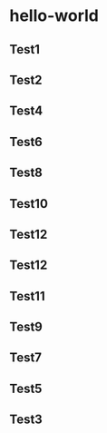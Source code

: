 # hello-world
## Test1
## Test2
## Test4
## Test6
## Test8
## Test10
## Test12
## Test12
## Test11
## Test9
## Test7
## Test5
## Test3
